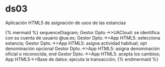 # ds03

Aplicación HTML5 de asignación de usos de las estancias

{% mermaid %}
sequenceDiagram;
  Gestor Dpto.->>UACloud: se identifica con su cuenta de usuario @ua.es;
  Gestor Dpto.->>App HTML5: selecciona estancia;
  Gestor Dpto.->>App HTML5: asigna actividad habitual;
  opt denominación opcional
    Gestor Dpto.->>App HTML5: asigna denominación oficial o reconocida;
  end
  Gestor Dpto.->>App HTML5: acepta los cambios;
  App HTML5->>Base de datos: ejecuta la transacción;
{% endmermaid %}